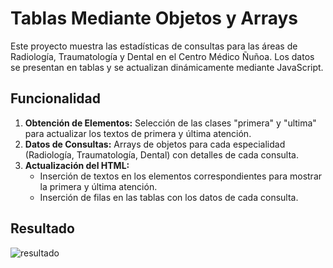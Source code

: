 # Tablas Mediante Objetos y Arrays

Este proyecto muestra las estadísticas de consultas para las áreas de Radiología, 
Traumatología y Dental en el Centro Médico Ñuñoa. 
Los datos se presentan en tablas y se actualizan dinámicamente mediante JavaScript.

## Funcionalidad

1. **Obtención de Elementos:** Selección de las clases "primera" y "ultima"
   para actualizar los textos de primera y última atención.
2. **Datos de Consultas:** Arrays de objetos para cada especialidad (Radiología, Traumatología, Dental)
    con detalles de cada consulta.
3. **Actualización del HTML:**
   - Inserción de textos en los elementos correspondientes para mostrar la primera y última atención.
   - Inserción de filas en las tablas con los datos de cada consulta.
  
## Resultado

![resultado](https://github.com/user-attachments/assets/d9b4860c-937b-4de9-9393-7e575789f03e)

